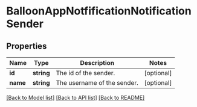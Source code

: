 # BalloonAppNotfificationNotificationSender

## Properties
Name | Type | Description | Notes
------------ | ------------- | ------------- | -------------
**id** | **string** | The id of the sender. | [optional] 
**name** | **string** | The username of the sender. | [optional] 

[[Back to Model list]](../README.md#documentation-for-models) [[Back to API list]](../README.md#documentation-for-api-endpoints) [[Back to README]](../README.md)


